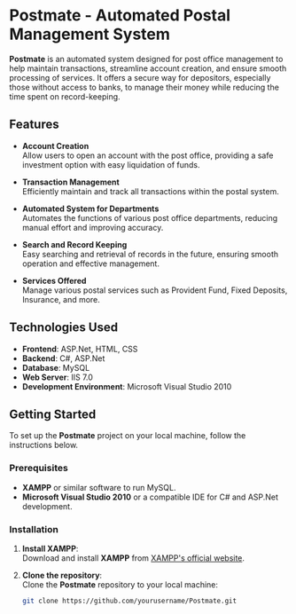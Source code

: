 # Postmate - Automated Postal Management System

**Postmate** is an automated system designed for post office management to help maintain transactions, streamline account creation, and ensure smooth processing of services. It offers a secure way for depositors, especially those without access to banks, to manage their money while reducing the time spent on record-keeping.

## Features

- **Account Creation**  
  Allow users to open an account with the post office, providing a safe investment option with easy liquidation of funds.

- **Transaction Management**  
  Efficiently maintain and track all transactions within the postal system.

- **Automated System for Departments**  
  Automates the functions of various post office departments, reducing manual effort and improving accuracy.

- **Search and Record Keeping**  
  Easy searching and retrieval of records in the future, ensuring smooth operation and effective management.

- **Services Offered**  
  Manage various postal services such as Provident Fund, Fixed Deposits, Insurance, and more.

## Technologies Used

- **Frontend**: ASP.Net, HTML, CSS
- **Backend**: C#, ASP.Net
- **Database**: MySQL
- **Web Server**: IIS 7.0
- **Development Environment**: Microsoft Visual Studio 2010

## Getting Started

To set up the **Postmate** project on your local machine, follow the instructions below.

### Prerequisites

- **XAMPP** or similar software to run MySQL.
- **Microsoft Visual Studio 2010** or a compatible IDE for C# and ASP.Net development.

### Installation

1. **Install XAMPP**:  
   Download and install **XAMPP** from [XAMPP's official website](https://www.apachefriends.org/index.html).

2. **Clone the repository**:  
   Clone the **Postmate** repository to your local machine:

   ```bash
   git clone https://github.com/yourusername/Postmate.git
